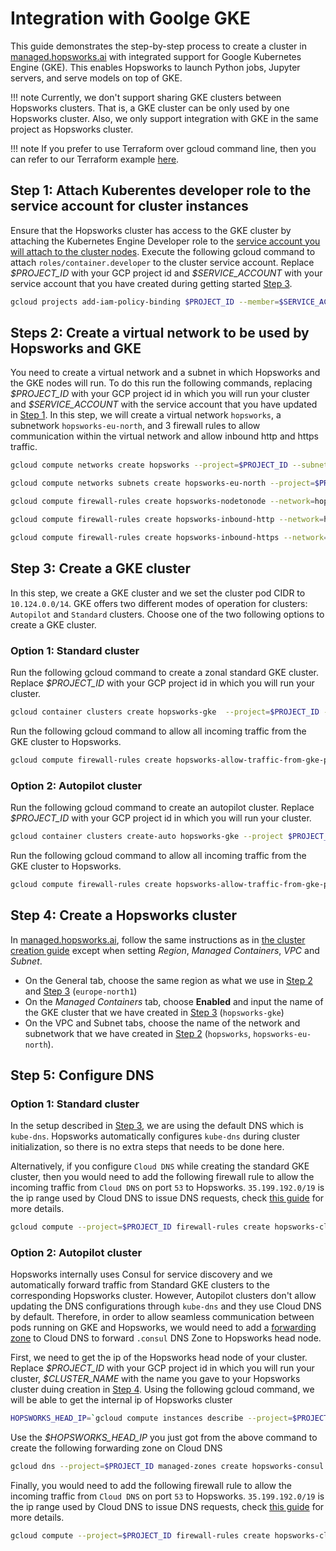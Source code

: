 # Integration with Goolge GKE

This guide demonstrates the step-by-step process to create a cluster in [managed.hopsworks.ai](https://managed.hopsworks.ai) with integrated support for Google Kubernetes Engine (GKE). This enables Hopsworks to launch Python jobs, Jupyter servers, and serve models on top of GKE.

!!! note
    Currently, we don't support sharing GKE clusters between Hopsworks clusters. That is, a GKE cluster can be only used by one Hopsworks cluster. Also, we only support integration with GKE in the same project as Hopsworks cluster.

!!! note
    If you prefer to use Terraform over gcloud command line, then you can refer to our Terraform example [here](https://github.com/logicalclocks/terraform-provider-hopsworksai/tree/main/examples/complete/gcp/gke).

## Step 1: Attach Kuberentes developer role to the service account for cluster instances

Ensure that the Hopsworks cluster has access to the GKE cluster by attaching the Kubernetes Engine Developer role  to the [service account you will attach to the cluster nodes](getting_started.md#step-3-creating-a-service-account-for-your-cluster-instances). Execute the following gcloud command to attach `roles/container.developer` to the cluster service account. Replace *\$PROJECT_ID* with your GCP project id and *\$SERVICE_ACCOUNT* with your service account that you have created during getting started [Step 3](getting_started.md#step-3-creating-a-service-account-for-your-cluster-instances).

```bash
gcloud projects add-iam-policy-binding $PROJECT_ID --member=$SERVICE_ACCOUNT --role="roles/container.developer"
```

## Steps 2: Create a virtual network to be used by Hopsworks and GKE

You need to create a virtual network and a subnet in which Hopsworks and the GKE nodes will run. To do this run the following commands, replacing *\$PROJECT_ID* with your GCP project id in which you will run your cluster and *\$SERVICE_ACCOUNT* with the service account that you have updated in [Step 1](#step-1-attach-kuberentes-developer-role-to-the-service-account-for-cluster-instances). In this step, we will create a virtual network `hopsworks`, a subnetwork `hopsworks-eu-north`, and 3 firewall rules to allow communication within the virtual network and allow inbound http and https traffic.

```bash
gcloud compute networks create hopsworks --project=$PROJECT_ID --subnet-mode=custom --mtu=1460 --bgp-routing-mode=regional

gcloud compute networks subnets create hopsworks-eu-north --project=$PROJECT_ID --range=10.1.0.0/24 --stack-type=IPV4_ONLY --network=hopsworks --region=europe-north1

gcloud compute firewall-rules create hopsworks-nodetonode --network=hopsworks --allow=all --direction=INGRESS --target-service-accounts=$SERVICE_ACCOUNT --source-service-accounts=$SERVICE_ACCOUNT --project=$PROJECT_ID

gcloud compute firewall-rules create hopsworks-inbound-http --network=hopsworks --allow=all --direction=INGRESS --target-service-accounts=$SERVICE_ACCOUNT --allow=tcp:80 --source-ranges="0.0.0.0/0" --project=$PROJECT_ID

gcloud compute firewall-rules create hopsworks-inbound-https --network=hopsworks --allow=all --direction=INGRESS --target-service-accounts=$SERVICE_ACCOUNT --allow=tcp:443 --source-ranges="0.0.0.0/0" --project=$PROJECT_ID

```

## Step 3: Create a GKE cluster

In this step, we create a GKE cluster and we set the cluster pod CIDR to `10.124.0.0/14`. GKE offers two different modes of operation for clusters: `Autopilot` and `Standard` clusters. Choose one of the two following options to create a GKE cluster.

### Option 1: Standard cluster 

Run the following gcloud command to create a zonal standard GKE cluster. Replace *\$PROJECT_ID* with your GCP project id in which you will run your cluster.

```bash
gcloud container clusters create hopsworks-gke  --project=$PROJECT_ID --machine-type="e2-standard-8" --num-nodes=1 --zone="europe-north1-c" --network="hopsworks" --subnetwork="hopsworks-eu-north"  --cluster-ipv4-cidr="10.124.0.0/14" --cluster-version="1.27.3-gke.100"
```

Run the following gcloud command to allow all incoming traffic from the GKE cluster to Hopsworks.

```bash	
gcloud compute firewall-rules create hopsworks-allow-traffic-from-gke-pods  --project=$PROJECT_ID --network="hopsworks" --direction=INGRESS --priority=1000  --action=ALLOW --rules=all --source-ranges="10.124.0.0/14"
```

### Option 2: Autopilot cluster

Run the following gcloud command to create an autopilot cluster. Replace *\$PROJECT_ID* with your GCP project id in which you will run your cluster.

```bash
gcloud container clusters create-auto hopsworks-gke --project $PROJECT_ID --region="europe-north1"  --network="hopsworks" --subnetwork="hopsworks-eu-north" --cluster-ipv4-cidr="10.124.0.0/14"
```

Run the following gcloud command to allow all incoming traffic from the GKE cluster to Hopsworks.

```bash	
gcloud compute firewall-rules create hopsworks-allow-traffic-from-gke-pods  --project=$PROJECT_ID --network="hopsworks" --direction=INGRESS --priority=1000  --action=ALLOW --rules=all --source-ranges="10.124.0.0/14"
```

## Step 4: Create a Hopsworks cluster

In [managed.hopsworks.ai](https://managed.hopsworks.ai), follow the same instructions as in [the cluster creation guide](cluster_creation.md) except when setting *Region*, *Managed Containers*, *VPC* and *Subnet*.

- On the General tab, choose the same region as what we use in [Step 2](#steps-2-create-a-virtual-network-to-be-used-by-hopsworks-and-gke) and [Step 3](#step-3-create-a-gke-cluster) (`europe-north1`)
- On the *Managed Containers* tab, choose **Enabled** and input the name of the GKE cluster that we have created in [Step 3](#step-3-create-a-gke-cluster) (`hopsworks-gke`)
- On the VPC and Subnet tabs, choose the name of the network and subnetwork that we have created in [Step 2](#steps-2-create-a-virtual-network-to-be-used-by-hopsworks-and-gke) (`hopsworks`, `hopsworks-eu-north`).

## Step 5: Configure DNS

### Option 1: Standard cluster 
In the setup described in [Step 3](#option-1-standard-cluster), we are using the default DNS which is `kube-dns`. Hopsworks automatically configures `kube-dns` during cluster initialization, so there is no extra steps that needs to be done here. 

Alternatively, if you configure `Cloud DNS` while creating the standard GKE cluster, then you would need to add the following firewall rule to allow the incoming traffic from `Cloud DNS` on port `53` to Hopsworks. `35.199.192.0/19` is the ip range used by Cloud DNS to issue DNS requests, check [this guide](https://cloud.google.com/dns/docs/zones/forwarding-zones#firewall-rules) for more details.

```bash
gcloud compute --project=$PROJECT_ID firewall-rules create hopsworks-clouddns-forward-consul --direction=INGRESS --priority=1000 --network="hopsworks" --action=ALLOW --rules=udp:53 --source-ranges="35.199.192.0/19"
```


### Option 2: Autopilot cluster 

Hopsworks internally uses Consul for service discovery and we automatically forward traffic from Standard GKE clusters to the corresponding Hopsworks cluster. However, Autopilot clusters don't allow updating the DNS configurations through `kube-dns` and they use Cloud DNS by default. Therefore, in order to allow seamless communication between pods running on GKE and Hopsworks, we would need to add a [forwarding zone](https://cloud.google.com/dns/docs/zones/forwarding-zones) to Cloud DNS to forward `.consul` DNS Zone to Hopsworks head node.

First, we need to get the ip of the Hopsworks head node of your cluster. Replace *\$PROJECT_ID* with your GCP project id in which you will run your cluster, *\$CLUSTER_NAME* with the name you gave to your Hopsworks cluster duing creation in [Step 4](#step-4-create-a-hopsworks-cluster). Using the following gcloud command, we will be able to get the internal ip of Hopsworks cluster

```bash
HOPSWORKS_HEAD_IP=`gcloud compute instances describe --project=$PROJECT_ID $CLUSTER_NAME-master --format='get(networkInterfaces[0].networkIP)'`
```

Use the *\$HOPSWORKS_HEAD_IP* you just got from the above command to create the following forwarding zone on Cloud DNS

```bash
gcloud dns --project=$PROJECT_ID managed-zones create hopsworks-consul --description="Forward .consul DNS requests to Hopsworks" --dns-name="consul." --visibility="private" --networks="hopsworks" --forwarding-targets=$HOPSWORKS_HEAD_IP
```

Finally, you would need to add the following firewall rule to allow the incoming traffic from `Cloud DNS` on port `53` to Hopsworks. `35.199.192.0/19` is the ip range used by Cloud DNS to issue DNS requests, check [this guide](https://cloud.google.com/dns/docs/zones/forwarding-zones#firewall-rules) for more details.

```bash
gcloud compute --project=$PROJECT_ID firewall-rules create hopsworks-clouddns-forward-consul --direction=INGRESS --priority=1000 --network="hopsworks" --action=ALLOW --rules=udp:53 --source-ranges="35.199.192.0/19"
```